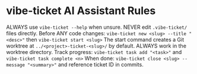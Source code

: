 # vibe-ticket AI Assistant Rules

ALWAYS use `vibe-ticket --help` when unsure. NEVER edit `.vibe-ticket/` files directly.
Before ANY code changes: `vibe-ticket new <slug> --title "<desc>"` then `vibe-ticket start <slug>`
The start command creates a Git worktree at `../<project>-ticket-<slug>/` by default. ALWAYS work in the worktree directory.
Track progress: `vibe-ticket task add "<task>"` and `vibe-ticket task complete <n>`
When done: `vibe-ticket close <slug> --message "<summary>"` and reference ticket ID in commits.